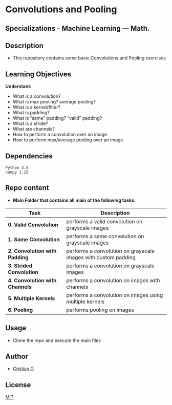 # Convolutions and Pooling

## Specializations - Machine Learning ― Math.

## Description

* This repository contains some basic Convolutions and Pooling exercises

## Learning Objectives

**Understant:**


* What is a convolution?
* What is max pooling? average pooling?
* What is a kernel/filter?
* What is padding?
* What is “same” padding? “valid” padding?
* What is a stride?
* What are channels?
* How to perform a convolution over an image
* How to perform max/average pooling over an image

## Dependencies
```
Python 3.5
numpy 1.15
```
## Repo content

* **Main Folder that contains all main of the following tasks:**

| Task | Description |
| --- | --- |
|**0. Valid Convolution** | performs a valid convolution on grayscale images
|**1. Same Convolution** | performs a same convolution on grayscale images
|**2. Convolution with Padding** |  performs a convolution on grayscale images with custom padding
|**3. Strided Convolution** | performs a convolution on grayscale images
|**4. Convolution with Channels** | performs a convolution on images with channels
|**5. Multiple Kernels** | performs a convolution on images using multiple kernels
|**6. Pooling** | performs pooling on images


## Usage
* Clone the repo and execute the main files

## Author
- [Cristian G](https://github.com/cristian-fg)

## License
[MIT](https://choosealicense.com/licenses/mit/)
